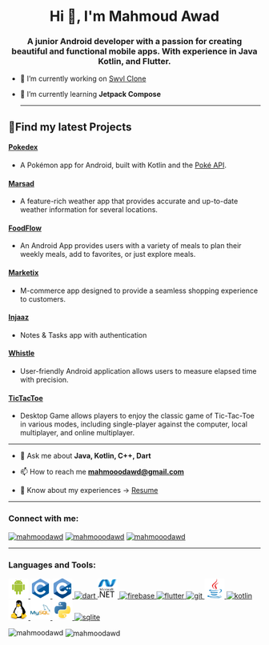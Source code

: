 <h1 align="center">Hi 👋, I'm Mahmoud Awad</h1>
<h3 align="center">A junior Android developer with a passion for creating beautiful and functional mobile apps. With experience in Java Kotlin, and Flutter.</h3>

- 🔭 I’m currently working on [Swvl Clone](https://github.com/mahmoodawd/SwvlClone)

- 🌱 I’m currently learning **Jetpack Compose**
  
  ---

## 🔭Find my latest Projects

  #### [Pokedex](https://github.com/mahmoodawd/Pokedex)
  -  A Pokémon app for Android, built with Kotlin and the [Poké API](https://pokeapi.co/).

  #### [Marsad](https://github.com/mahmoodawd/Marsad)
  -  A  feature-rich weather app that provides accurate and up-to-date weather information for several locations.

  #### [FoodFlow](https://github.com/mahmoodawd/FoodFlow)
  - An Android App provides users with a variety of meals to plan their weekly meals, add to favorites, or just explore meals.

  #### [Marketix](https://github.com/mahmoodawd/Marketix)
  -  M-commerce app designed to provide a seamless shopping experience to customers.

  #### [Injaaz](https://github.com/mahmoodawd/oibsip-Injaaz)
  -  Notes & Tasks app with authentication

  #### [Whistle](https://github.com/mahmoodawd/oibsip-Whistle)
  -  User-friendly Android application allows users to measure elapsed time with precision.
  
  #### [TicTacToe](https://github.com/mahmoodawd/TicTacToe)
  -  Desktop Game allows players to enjoy the classic game of Tic-Tac-Toe in various modes, including single-player against the computer, local multiplayer, and online multiplayer.
---

- 💬 Ask me about **Java, Kotlin, C++, Dart**

- 📫 How to reach me **mahmooodawd@gmail.com**

- 📄 Know about my experiences -> [Resume](https://docs.google.com/document/d/1BDHcjKTEbZm0P0KY_m_HR5fcrzpFge0sw4PTvtLUl_M/edit?usp=sharing)
  
---
<h3 align="left">Connect with me:</h3>
<p align="left">
<a href="https://linkedin.com/in/mahmoodawd" target="blank"><img align="center" src="https://raw.githubusercontent.com/rahuldkjain/github-profile-readme-generator/master/src/images/icons/Social/linked-in-alt.svg" alt="mahmoodawd" height="30" width="40" /></a>
<a href="https://wa.me/+201141680631" target="blank"><img align="center" src="https://raw.githubusercontent.com/rahuldkjain/github-profile-readme-generator/master/src/images/icons/Social/whatsapp.svg" alt="mahmooodawd" height="30" width="40" /></a>
<a href="mailto:mahmooodawd@gmail.com" target="blank"><img align="center" src="https://www.svgrepo.com/download/223047/gmail.svg" alt="mahmooodawd" height="30" width="40" /></a>
</p>

---
<h3 align="left">Languages and Tools:</h3>
<p align="left"> <a href="https://developer.android.com" target="_blank" rel="noreferrer"> <img src="https://raw.githubusercontent.com/devicons/devicon/master/icons/android/android-original-wordmark.svg" alt="android" width="40" height="40"/> </a> <a href="https://www.cprogramming.com/" target="_blank" rel="noreferrer"> <img src="https://raw.githubusercontent.com/devicons/devicon/master/icons/c/c-original.svg" alt="c" width="40" height="40"/> </a> <a href="https://www.w3schools.com/cpp/" target="_blank" rel="noreferrer"> <img src="https://raw.githubusercontent.com/devicons/devicon/master/icons/cplusplus/cplusplus-original.svg" alt="cplusplus" width="40" height="40"/> </a> <a href="https://dart.dev" target="_blank" rel="noreferrer"> <img src="https://www.vectorlogo.zone/logos/dartlang/dartlang-icon.svg" alt="dart" width="40" height="40"/> </a> <a href="https://dotnet.microsoft.com/" target="_blank" rel="noreferrer"> <img src="https://raw.githubusercontent.com/devicons/devicon/master/icons/dot-net/dot-net-original-wordmark.svg" alt="dotnet" width="40" height="40"/> </a> <a href="https://firebase.google.com/" target="_blank" rel="noreferrer"> <img src="https://www.vectorlogo.zone/logos/firebase/firebase-icon.svg" alt="firebase" width="40" height="40"/> </a> <a href="https://flutter.dev" target="_blank" rel="noreferrer"> <img src="https://www.vectorlogo.zone/logos/flutterio/flutterio-icon.svg" alt="flutter" width="40" height="40"/> </a> <a href="https://git-scm.com/" target="_blank" rel="noreferrer"> <img src="https://www.vectorlogo.zone/logos/git-scm/git-scm-icon.svg" alt="git" width="40" height="40"/> </a> <a href="https://www.java.com" target="_blank" rel="noreferrer"> <img src="https://raw.githubusercontent.com/devicons/devicon/master/icons/java/java-original.svg" alt="java" width="40" height="40"/> </a> <a href="https://kotlinlang.org" target="_blank" rel="noreferrer"> <img src="https://www.vectorlogo.zone/logos/kotlinlang/kotlinlang-icon.svg" alt="kotlin" width="40" height="40"/> </a> <a href="https://www.linux.org/" target="_blank" rel="noreferrer"> <img src="https://raw.githubusercontent.com/devicons/devicon/master/icons/linux/linux-original.svg" alt="linux" width="40" height="40"/> </a> <a href="https://www.mysql.com/" target="_blank" rel="noreferrer"> <img src="https://raw.githubusercontent.com/devicons/devicon/master/icons/mysql/mysql-original-wordmark.svg" alt="mysql" width="40" height="40"/> </a> <a href="https://www.python.org" target="_blank" rel="noreferrer"> <img src="https://raw.githubusercontent.com/devicons/devicon/master/icons/python/python-original.svg" alt="python" width="40" height="40"/> </a> <a href="https://www.sqlite.org/" target="_blank" rel="noreferrer"> <img src="https://www.vectorlogo.zone/logos/sqlite/sqlite-icon.svg" alt="sqlite" width="40" height="40"/> </a> </p>

<p><img align="left" src="https://github-readme-stats.vercel.app/api/top-langs?username=mahmoodawd&show_icons=true&locale=en&layout=compact" alt="mahmoodawd" /></p>

<p>&nbsp;<img align="center" src="https://github-readme-stats.vercel.app/api?username=mahmoodawd&show_icons=true&locale=en" alt="mahmoodawd" /></p>
